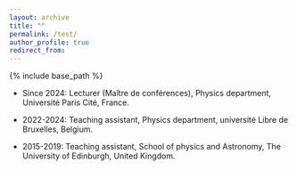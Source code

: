 ```yaml
---
layout: archive
title: ""
permalink: /test/
author_profile: true
redirect_from:
---
```


{% include base_path %}

* Since 2024: Lecturer (Maître de conférences), Physics department, Université Paris Cité, France.

* 2022-2024: Teaching assistant, Physics department, université Libre de Bruxelles, Belgium.

* 2015-2019: Teaching assistant, School of physics and Astronomy, The University of Edinburgh, United Kingdom.
  

